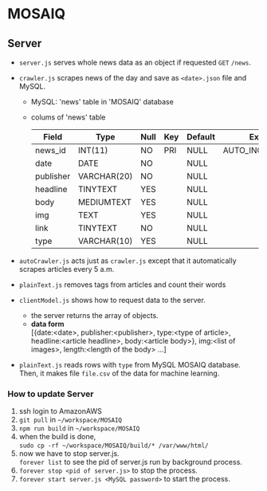 # MOSAIQ
## Server  
- `server.js` serves whole news data as an object if requested `GET` `/news`.  
- `crawler.js` scrapes news of the day and save as `<date>.json` file and MySQL.  
  - MySQL: 'news' table in 'MOSAIQ' database  
  - colums of 'news' table  
  
    | Field     | Type        | Null | Key | Default | Extra          |
    |-----------|-------------|------|-----|---------|----------------|
    | news_id   | INT(11)     | NO   | PRI | NULL    | AUTO_INCREMENT |
    | date      | DATE        | NO   |     | NULL    |                |
    | publisher | VARCHAR(20) | NO   |     | NULL    |                |
    | headline  | TINYTEXT    | YES  |     | NULL    |                |
    | body      | MEDIUMTEXT  | YES  |     | NULL    |                |
    | img       | TEXT        | YES  |     | NULL    |                |
    | link      | TINYTEXT    | NO   |     | NULL    |                |
    | type      | VARCHAR(10) | YES  |     | NULL    |                |

- `autoCrawler.js` acts just as `crawler.js` except that it automatically scrapes articles every 5 a.m.  
- `plainText.js` removes tags from articles and count their words  
- `clientModel.js` shows how to request data to the server.  
  - the server returns the array of objects.  
  - **data form**  
    [{date:\<date\>, publisher:\<publisher\>, type:\<type of article\>, headline:\<article headline\>, body:\<article body\>}, img:\<list of images\>, length:\<length of the body\> ...]  
- `plainText.js` reads rows with `type` from MySQL MOSAIQ database.  
  Then, it makes file `file.csv` of the data for machine learning.  

### How to update Server  
1. ssh login to AmazonAWS  
2. `git pull` in `~/workspace/MOSAIQ`  
3. `npm run build` in `~/workspace/MOSAIQ`  
4. when the build is done,  
   `sudo cp -rf ~/workspace/MOSAIQ/build/* /var/www/html/`  
5. now we have to stop server.js.  
   `forever list` to see the pid of server.js run by background process.  
6. `forever stop <pid of server.js>` to stop the process.  
7. `forever start server.js <MySQL password>` to start the process.  
